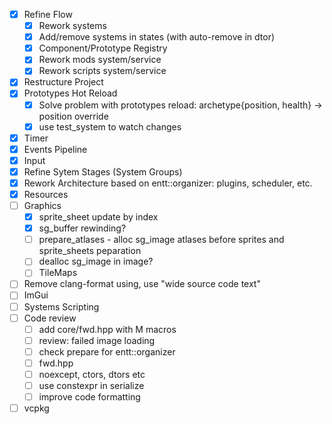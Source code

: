 - [x] Refine Flow
    - [x] Rework systems
    - [x] Add/remove systems in states (with auto-remove in dtor)
    - [x] Component/Prototype Registry
    - [x] Rework mods system/service
    - [x] Rework scripts system/service
- [x] Restructure Project
- [x] Prototypes Hot Reload
    - [x] Solve problem with prototypes reload: archetype{position, health} -> position override
    - [x] use test_system to watch changes
- [x] Timer
- [x] Events Pipeline
- [x] Input
- [x] Refine Sytem Stages (System Groups)
- [x] Rework Architecture based on entt::organizer: plugins, scheduler, etc.
- [x] Resources
- [ ] Graphics
    - [x] sprite_sheet update by index
    - [x] sg_buffer rewinding?
    - [ ] prepare_atlases - alloc sg_image atlases before sprites and sprite_sheets peparation
    - [ ] dealloc sg_image in image?
    - [ ] TileMaps
- [ ] Remove clang-format using, use "wide source code text"
- [ ] ImGui
- [ ] Systems Scripting
- [ ] Code review
    - [ ] add core/fwd.hpp with M macros
    - [ ] review: failed image loading
    - [ ] check prepare for entt::organizer
    - [ ] fwd.hpp
    - [ ] noexcept, ctors, dtors etc
    - [ ] use constexpr in serialize
    - [ ] improve code formatting
- [ ] vcpkg
